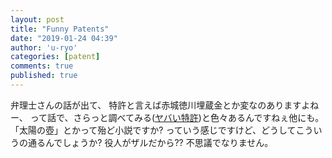 ```yaml
---
layout: post
title: "Funny Patents"
date: "2019-01-24 04:39"
author: 'u-ryo'
categories: [patent]
comments: true
published: true
---
```

弁理士さんの話が出て、
特許と言えば赤城徳川埋蔵金とか変なのありますよねー、
って話で、さらっと調べてみる([ヤバい特許](https://anond.hatelabo.jp/20120202011001))と色々あるんですねぇ他にも。
「太陽の壺」とかって殆ど小説ですか?
っていう感じですけど、どうしてこういうの通るんでしょうか?
役人がザルだから??
不思議でなりません。
